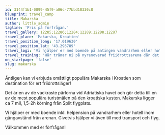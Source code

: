 ```yaml
---
id: 3144f1b1-0099-45f9-a06c-77bbd18330c8
blueprint: travel_camp
title: Makarska
author: little_admin
tagline: 'Pris på förfrågan.'
travel_gallery: 12285;12286;12284;12289;12288;12287
travel_place: 'Makarska, Kroatien'
travel_position_long: '17.019630'
travel_position_lat: '43.293789'
travel_logi: 'Vi hjälper er med boende på antingen vandrarhem eller hotell inom gångavstånd från arenan.'
travel_training: 'Här tränar ni på nyrenoverad friidrottsarena där det går att utföra alla grenar förutom stavhopp, diskus och slägga. '
on_startpage: 'false'
slug: makarska
---
```

<p>Äntligen kan vi erbjuda omåttligt populära Makarska i Kroatien som destination för ert friidrottsläger!</p>
<p>Det är en av de vackraste pärlorna vid Adriatiska havet och gör detta till en av de mest populära turistmålen på den kroatiska kusten. Makarska ligger ca 7 mil, 1,5-2h körning från Split flygplats.</p>
<p>Vi hjälper er med boende inkl. helpension på vandrarhem eller hotell inom gångavstånd från arenan. Givetvis hjälper vi även till med transport och flyg.</p>
<p>Välkommen med er förfrågan!</p>
